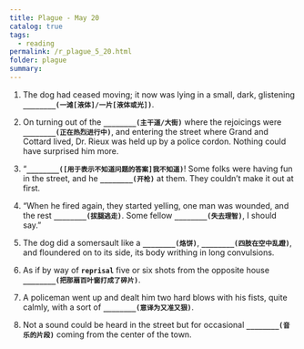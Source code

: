 ```yaml
---
title: Plague - May 20
catalog: true
tags: 
  - reading
permalink: /r_plague_5_20.html
folder: plague
summary: 
---
```



1.  The dog had ceased moving; it now was lying in a small, dark, glistening <b data-toggle="tooltip" data-original-title="{{site.data.answers.plag_d_99_a1}}">`________(一滩[液体]/一片[液体或光])`</b>.

2.  On turning out of the <b data-toggle="tooltip" data-original-title="{{site.data.answers.plag_d_99_b1}}">`________(主干道/大街)`</b> where the rejoicings were <b data-toggle="tooltip" data-original-title="{{site.data.answers.plag_d_99_b2}}">`________(正在热烈进行中)`</b>, and entering the street where Grand and Cottard lived, Dr. Rieux was held up by a police cordon. Nothing could have surprised him more.

3.  “<b data-toggle="tooltip" data-original-title="{{site.data.answers.plag_d_99_c1}}">`________([用于表示不知道问题的答案]我不知道)`</b>! Some folks were having fun in the street, and he <b data-toggle="tooltip" data-original-title="{{site.data.answers.plag_d_99_c2}}">`________(开枪)`</b> at them. They couldn’t make it out at first.

4.  “When he fired again, they started yelling, one man was wounded, and the rest <b data-toggle="tooltip" data-original-title="{{site.data.answers.plag_d_99_d1}}">`________(拔腿逃走)`</b>. Some fellow <b data-toggle="tooltip" data-original-title="{{site.data.answers.plag_d_99_d2}}">`________(失去理智)`</b>, I should say.”

5.  The dog did a somersault like a <b data-toggle="tooltip" data-original-title="{{site.data.answers.plag_d_99_e1}}">`________(烙饼)`</b>, <b data-toggle="tooltip" data-original-title="{{site.data.answers.plag_d_99_e2}}">`________(四肢在空中乱蹬)`</b>, and floundered on to its side, its body writhing in long convulsions.

6.  As if by way of <b data-toggle="tooltip" data-original-title="{{site.data.glossary.reprisal}}">`reprisal`</b> five or six shots from the opposite house <b data-toggle="tooltip" data-original-title="{{site.data.answers.plag_d_99_f1}}">`________(把那扇百叶窗打成了碎片)`</b>.

7.  A policeman went up and dealt him two hard blows with his fists, quite calmly, with a sort of <b data-toggle="tooltip" data-original-title="{{site.data.answers.plag_d_99_g1}}">`________(意译为又准又狠)`</b>.

8.  Not a sound could be heard in the street but for occasional <b data-toggle="tooltip" data-original-title="{{site.data.answers.plag_d_99_h1}}">`________(音乐的片段)`</b> coming from the center of the town.